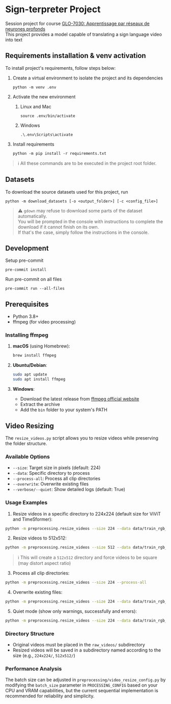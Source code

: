 # Sign-terpreter Project
Session project for course [GLO-7030: Apprentissage par réseaux de neurones profonds](https://www.ulaval.ca/etudes/cours/glo-7030-apprentissage-par-reseaux-de-neurones-profonds)  
This project provides a model capable of translating a sign language video into text

## Requirements installation & venv activation
To install project's requirements, follow steps below:

1. Create a virtual environment to isolate the project and its dependencies
    ```shell
    python -m venv .env
    ```

2. Activate the new environment
    1. Linux and Mac
        ```shell
        source .env/bin/activate
        ```
    2. Windows
        ```shell
        .\.env\Scripts\activate
        ```

3. Install requirements
    ```shell
    python -m pip install -r requirements.txt
    ```

> :information_source: All these commands are to be executed in the project root folder.

## Datasets
To download the source datasets used for this project, run
```shell
python -m download_datasets [-o <output_folder>] [-c <config_file>]
```
> :warning: `gdown` may refuse to download some parts of the dataset automatically.   
> You will be prompted in the console with instructions to complete the download if it cannot finish on its own.   
> If that's the case, simply follow the instructions in the console. 

## Development
Setup pre-commit
```shell
pre-commit install
```

Run pre-commit on all files
```shell
pre-commit run --all-files
```

## Prerequisites

- Python 3.8+
- ffmpeg (for video processing)

### Installing ffmpeg

1. **macOS** (using Homebrew):
    ```bash
    brew install ffmpeg
    ```

2. **Ubuntu/Debian**:
    ```bash
    sudo apt update
    sudo apt install ffmpeg
    ```

3. **Windows**:
    - Download the latest release from [ffmpeg official website](https://ffmpeg.org/download.html)
    - Extract the archive
    - Add the `bin` folder to your system's PATH

## Video Resizing

The `resize_videos.py` script allows you to resize videos while preserving the folder structure.

### Available Options

- `--size`: Target size in pixels (default: 224)
- `--data`: Specific directory to process
- `--process-all`: Process all clip directories
- `--overwrite`: Overwrite existing files
- `--verbose/--quiet`: Show detailed logs (default: True)

### Usage Examples

1. Resize videos in a specific directory to 224x224 (default size for ViViT and TimeSformer):
```bash
python -m preprocessing.resize_videos --size 224 --data data/train_rgb_front_clips
```

2. Resize videos to 512x512:
```bash
python -m preprocessing.resize_videos --size 512 --data data/train_rgb_front_clips
```
> :information_source: This will create a `512x512` directory and force videos to be square (may distort aspect ratio)

3. Process all clip directories:
```bash
python -m preprocessing.resize_videos --size 224 --process-all
```

4. Overwrite existing files:
```bash
python -m preprocessing.resize_videos --size 224 --data data/train_rgb_front_clips --overwrite
```

5. Quiet mode (show only warnings, successfully and errors):
```bash
python -m preprocessing.resize_videos --size 224 --data data/train_rgb_front_clips --quiet
```

### Directory Structure

- Original videos must be placed in the `raw_videos/` subdirectory
- Resized videos will be saved in a subdirectory named according to the size (e.g., `224x224/`, `512x512/`)

### Performance Analysis

The batch size can be adjusted in `preprocessing/video_resize_config.py` by modifying the `batch_size` parameter in `PROCESSING_CONFIG` based on your CPU and VRAM capabilities, but the current sequential implementation is recommended for reliability and simplicity.

